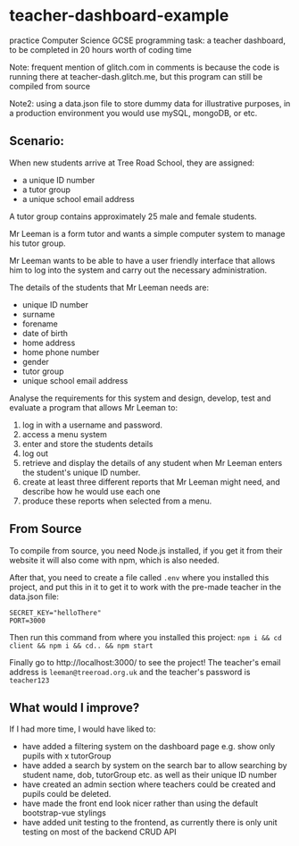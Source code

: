 # teacher-dashboard-example
practice Computer Science GCSE programming task: a teacher dashboard, to be completed in 20 hours worth of coding time

Note: frequent mention of glitch.com in comments is because the code is running there at teacher-dash.glitch.me, but this program can still be compiled from source

Note2: using a data.json file to store dummy data for illustrative purposes, in a production environment you would use mySQL, mongoDB, or etc.

## Scenario:

When new students arrive at Tree Road School, they are assigned:

* a unique ID number
* a tutor group
* a unique school email address

A tutor group contains approximately 25 male and female students.

Mr Leeman is a form tutor and wants a simple computer system to manage his tutor group.

Mr Leeman wants to be able to have a user friendly interface that allows him to log into the system and carry out the necessary administration.

The details of the students that Mr Leeman needs are:

* unique ID number
* surname
* forename
* date of birth
* home address
* home phone number
* gender
* tutor group
* unique school email address

Analyse the requirements for this system and design, develop, test and evaluate a program that allows Mr Leeman to:

1. log in with a username and password.
2. access a menu system
3. enter and store the students details
4. log out
5. retrieve and display the details of any student when Mr Leeman enters the student's unique ID number.
6. create at least three different reports that Mr Leeman might need, and describe how he would use each one
7. produce these reports when selected from a menu.

## From Source

To compile from source, you need Node.js installed, if you get it from their website it will also come with npm, which is also needed.

After that, you need to create a file called `.env` where you installed this project, and put this in it to get it to work with the pre-made teacher in the data.json file:

```
SECRET_KEY="helloThere"
PORT=3000
```

Then run this command from where you installed this project: `npm i && cd client && npm i && cd.. && npm start`

Finally go to http://localhost:3000/ to see the project! The teacher's email address is `leeman@treeroad.org.uk` and the teacher's password is `teacher123`


## What would I improve?

If I had more time, I would have liked to:

* have added a filtering system on the dashboard page e.g. show only pupils with x tutorGroup
* have added a search by system on the search bar to allow searching by student name, dob, tutorGroup etc. as well as their unique ID number
* have created an admin section where teachers could be created and pupils could be deleted.
* have made the front end look nicer rather than using the default bootstrap-vue stylings
* have added unit testing to the frontend, as currently there is only unit testing on most of the backend CRUD API